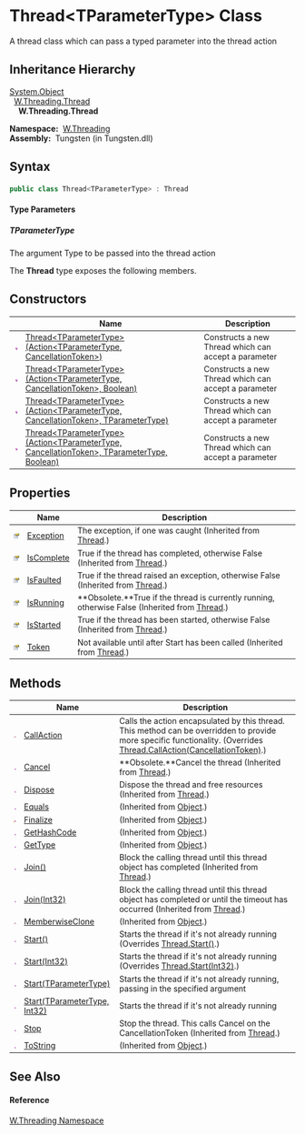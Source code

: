 Thread&lt;TParameterType> Class
===============================
   A thread class which can pass a typed parameter into the thread action


Inheritance Hierarchy
---------------------
[System.Object][1]  
  [W.Threading.Thread][2]  
    **W.Threading.Thread<TParameterType>**  

  **Namespace:**  [W.Threading][3]  
  **Assembly:**  Tungsten (in Tungsten.dll)

Syntax
------

```csharp
public class Thread<TParameterType> : Thread

```

#### Type Parameters

##### *TParameterType*
The argument Type to be passed into the thread action

The **Thread<TParameterType>** type exposes the following members.


Constructors
------------

                 | Name                                                                                                  | Description                                          
---------------- | ----------------------------------------------------------------------------------------------------- | ---------------------------------------------------- 
![Public method] | [Thread&lt;TParameterType>(Action&lt;TParameterType, CancellationToken>)][4]                          | Constructs a new Thread which can accept a parameter 
![Public method] | [Thread&lt;TParameterType>(Action&lt;TParameterType, CancellationToken>, Boolean)][5]                 | Constructs a new Thread which can accept a parameter 
![Public method] | [Thread&lt;TParameterType>(Action&lt;TParameterType, CancellationToken>, TParameterType)][6]          | Constructs a new Thread which can accept a parameter 
![Public method] | [Thread&lt;TParameterType>(Action&lt;TParameterType, CancellationToken>, TParameterType, Boolean)][7] | Constructs a new Thread which can accept a parameter 


Properties
----------

                   | Name            | Description                                                                                         
------------------ | --------------- | --------------------------------------------------------------------------------------------------- 
![Public property] | [Exception][8]  | The exception, if one was caught (Inherited from [Thread][2].)                                      
![Public property] | [IsComplete][9] | True if the thread has completed, otherwise False (Inherited from [Thread][2].)                     
![Public property] | [IsFaulted][10] | True if the thread raised an exception, otherwise False (Inherited from [Thread][2].)               
![Public property] | [IsRunning][11] |  **Obsolete.**True if the thread is currently running, otherwise False (Inherited from [Thread][2].) 
![Public property] | [IsStarted][12] | True if the thread has been started, otherwise False (Inherited from [Thread][2].)                  
![Public property] | [Token][13]     | Not available until after Start has been called (Inherited from [Thread][2].)                       


Methods
-------

                    | Name                               | Description                                                                                                                                                                 
------------------- | ---------------------------------- | --------------------------------------------------------------------------------------------------------------------------------------------------------------------------- 
![Protected method] | [CallAction][14]                   | Calls the action encapsulated by this thread. This method can be overridden to provide more specific functionality. (Overrides [Thread.CallAction(CancellationToken)][15].) 
![Public method]    | [Cancel][16]                       |  **Obsolete.**Cancel the thread (Inherited from [Thread][2].)                                                                                                               
![Public method]    | [Dispose][17]                      | Dispose the thread and free resources (Inherited from [Thread][2].)                                                                                                         
![Public method]    | [Equals][18]                       | (Inherited from [Object][1].)                                                                                                                                               
![Protected method] | [Finalize][19]                     | (Inherited from [Object][1].)                                                                                                                                               
![Public method]    | [GetHashCode][20]                  | (Inherited from [Object][1].)                                                                                                                                               
![Public method]    | [GetType][21]                      | (Inherited from [Object][1].)                                                                                                                                               
![Public method]    | [Join()][22]                       | Block the calling thread until this thread object has completed (Inherited from [Thread][2].)                                                                               
![Public method]    | [Join(Int32)][23]                  | Block the calling thread until this thread object has completed or until the timeout has occurred (Inherited from [Thread][2].)                                             
![Protected method] | [MemberwiseClone][24]              | (Inherited from [Object][1].)                                                                                                                                               
![Public method]    | [Start()][25]                      | Starts the thread if it's not already running (Overrides [Thread.Start()][26].)                                                                                             
![Public method]    | [Start(Int32)][27]                 | Starts the thread if it's not already running (Overrides [Thread.Start(Int32)][28].)                                                                                        
![Public method]    | [Start(TParameterType)][29]        | Starts the thread if it's not already running, passing in the specified argument                                                                                            
![Public method]    | [Start(TParameterType, Int32)][30] | Starts the thread if it's not already running                                                                                                                               
![Public method]    | [Stop][31]                         | Stop the thread. This calls Cancel on the CancellationToken (Inherited from [Thread][2].)                                                                                   
![Public method]    | [ToString][32]                     | (Inherited from [Object][1].)                                                                                                                                               


See Also
--------

#### Reference
[W.Threading Namespace][3]  

[1]: http://msdn.microsoft.com/en-us/library/e5kfa45b
[2]: ../Thread/README.md
[3]: ../README.md
[4]: _ctor.md
[5]: _ctor_1.md
[6]: _ctor_2.md
[7]: _ctor_3.md
[8]: ../Thread/Exception.md
[9]: ../Thread/IsComplete.md
[10]: ../Thread/IsFaulted.md
[11]: ../Thread/IsRunning.md
[12]: ../Thread/IsStarted.md
[13]: ../Thread/Token.md
[14]: CallAction.md
[15]: ../Thread/CallAction.md
[16]: ../Thread/Cancel.md
[17]: ../Thread/Dispose.md
[18]: http://msdn.microsoft.com/en-us/library/bsc2ak47
[19]: http://msdn.microsoft.com/en-us/library/4k87zsw7
[20]: http://msdn.microsoft.com/en-us/library/zdee4b3y
[21]: http://msdn.microsoft.com/en-us/library/dfwy45w9
[22]: ../Thread/Join.md
[23]: ../Thread/Join_1.md
[24]: http://msdn.microsoft.com/en-us/library/57ctke0a
[25]: Start.md
[26]: ../Thread/Start.md
[27]: Start_1.md
[28]: ../Thread/Start_1.md
[29]: Start_2.md
[30]: Start_3.md
[31]: ../Thread/Stop.md
[32]: http://msdn.microsoft.com/en-us/library/7bxwbwt2
[Public method]: ../../_icons/pubmethod.gif "Public method"
[Public property]: ../../_icons/pubproperty.gif "Public property"
[Protected method]: ../../_icons/protmethod.gif "Protected method"